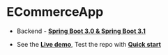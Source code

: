 
# ECommerceApp

* Backend - [**Spring Boot 3.0 & Spring Boot 3.1**](https://github.com/domino16/e-commerce-spring-backend) 

* See the [**Live demo**](#live-demo), Test the repo with [**Quick start**](#quick-start)
